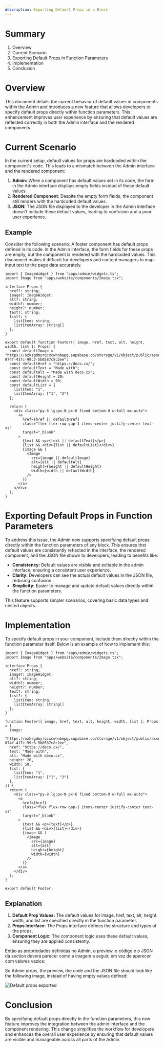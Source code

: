 ```yaml
---
description: Exporting Default Props in a Block
---
```


# Summary

1. Overview
2. Current Scenario
3. Exporting Default Props in Function Parameters
4. Implementation
5. Conclusion

# Overview

This document details the current behavior of default values in components within the Admin and introduces a new feature that allows developers to specify default props directly within function parameters. This enhancement improves user experience by ensuring that default values are reflected correctly in both the Admin interface and the rendered components.

# Current Scenario

In the current setup, default values for props are hardcoded within the component's code. This leads to a mismatch between the Admin interface and the rendered component:

1. **Admin:** When a component has default values set in its code, the form in the Admin interface displays empty fields instead of these default values.
2. **Rendered Component:** Despite the empty form fields, the component still renders with the hardcoded default values.
3. **JSON:** The JSON file displayed to the developer in the Admin interface doesn't include these default values, leading to confusion and a poor user experience.

## Example

Consider the following scenario: A footer component has default props defined in its code. In the Admin interface, the form fields for these props are empty, but the component is rendered with the hardcoded values. This disconnect makes it difficult for developers and content managers to map input text to the page data accurately.

```tsx
import { ImageWidget } from "apps/admin/widgets.ts";
import Image from "apps/website/components/Image.tsx";

interface Props {
  href?: string;
  image?: ImageWidget;
  alt?: string;
  width?: number;
  height?: number;
  text?: string;
  list?: {
    listItem: string;
    listItemArray: string[]
  };
}

export default function Footer({ image, href, text, alt, height, width, list }: Props) {
  const defaultImage = "https://ozksgdmyrqcxcwhnbepg.supabase.co/storage/v1/object/public/assets/4959/d7aa9290-074f-417c-99c3-5b0587c8c2ee";
  const defaultHref = "https://deco.cx/";
  const defaultText = "Made with";
  const defaultAlt = "Made with deco.cx";
  const defaultHeight = 20;
  const defaultWidth = 50;
  const defaultList = {
    listItem: "1",
    listItemArray: ["1", "2"]
  };

  return (
    <div class="py-8 lg:px-0 px-6 fixed bottom-0 w-full mx-auto">
      <a
        href={href || defaultHref}
        class="flex flex-row gap-1 items-center justify-center text-xs"
        target="_blank"
      >
        {text && <p>{text || defaultText}</p>}
        {list && <div>{list || defaultList}</div>}
        {image && (
          <Image
            src={image || defaultImage}
            alt={alt || defaultAlt}
            height={height || defaultHeight}
            width={width || defaultWidth}
          />
        )}
      </a>
    </div>
  );
}
```

# Exporting Default Props in Function Parameters

To address this issue, the Admin now supports specifying default props directly within the function parameters of any block. This ensures that default values are consistently reflected in the interface, the rendered component, and the JSON file shown to developers, leading to benefits like:

- **Consistency:** Default values are visible and editable in the admin interface, ensuring a consistent user experience.
- **Clarity:** Developers can see the actual default values in the JSON file, reducing confusion.
- **Simplicity:** Easier to manage and update default values directly within the function parameters.

This feature supports simpler scenarios, covering basic data types and nested objects.

# Implementation
To specify default props in your component, include them directly within the function parameter itself. Below is an example of how to implement this:

```tsx
import { ImageWidget } from "apps/admin/widgets.ts";
import Image from "apps/website/components/Image.tsx";

interface Props {
  href?: string;
  image?: ImageWidget;
  alt?: string;
  width?: number;
  height?: number;
  text?: string;
  list?: {
    listItem: string;
    listItemArray: string[]
  };
}

function Footer({ image, href, text, alt, height, width, list }: Props = {
  image:
    "https://ozksgdmyrqcxcwhnbepg.supabase.co/storage/v1/object/public/assets/4959/d7aa9290-074f-417c-99c3-5b0587c8c2ee",
  href: "https://deco.cx/",
  text: "Made with",
  alt: "Made with deco.cx",
  height: 20,
  width: 50,
  list: {
    listItem: "1",
    listItemArray: ["1", "2"]
  },
}) {
  return (
    <div class="py-8 lg:px-0 px-6 fixed bottom-0 w-full mx-auto">
      <a
        href={href}
        class="flex flex-row gap-1 items-center justify-center text-xs"
        target="_blank"
      >
        {text && <p>{text}</p>}
        {list && <div>{list}</div>}
        {image && (
          <Image
            src={image}
            alt={alt}
            height={height}
            width={width}
          />
        )}
      </a>
    </div>
  );
}

export default Footer;

```

## Explanation

1. **Default Prop Values:** The default values for image, href, text, alt, height, width, and list are specified directly in the function parameter.
2. **Props Interface:** The Props interface defines the structure and types of the props.
3. **Component Logic:** The component logic uses these default values, ensuring they are applied consistently.

Então as propriedades definidas no Admin, o preview, o código e o JSON da section deverá parecer como a imagem a seguir, em vez de aparecer com valores vazios:


So Admin props, the preview, the code and the JSON file should look like the following image, instead of having empty values defined:

![Default props exported](https://cdn.discordapp.com/attachments/1080887912943603712/1242515016578502696/image.png?ex=664e1dc8&is=664ccc48&hm=e2226b0359f5b959d676ccbabe9b5663a0ba0a9aad19a949d3633d05ea6489a4&)

# Conclusion

By specifying default props directly in the function parameters, this new feature improves the integration between the admin interface and the component rendering. This change simplifies the workflow for developers and enhances the overall user experience by ensuring that default values are visible and manageable across all parts of the Admin.
